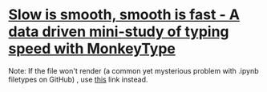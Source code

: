 # [Slow is smooth, smooth is fast - A data driven mini-study of typing speed with MonkeyType](Summary.ipynb)

Note: If the file won't render (a common yet mysterious problem with .ipynb filetypes on GitHub) , use [this](https://nbviewer.org/github/jackcooperusesvim/monkeytype-analysis/blob/main/Summary.ipynb) link instead.
